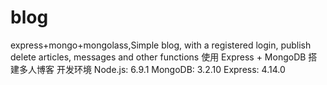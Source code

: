 # blog
express+mongo+mongolass,Simple blog, with a registered login, publish delete articles, messages and other functions
使用 Express + MongoDB 搭建多人博客
开发环境
Node.js: 6.9.1
MongoDB: 3.2.10
Express: 4.14.0

